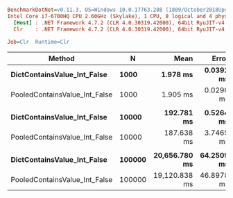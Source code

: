 ``` ini

BenchmarkDotNet=v0.11.3, OS=Windows 10.0.17763.288 (1809/October2018Update/Redstone5)
Intel Core i7-6700HQ CPU 2.60GHz (Skylake), 1 CPU, 8 logical and 4 physical cores
  [Host] : .NET Framework 4.7.2 (CLR 4.0.30319.42000), 64bit RyuJIT-v4.7.3260.0
  Clr    : .NET Framework 4.7.2 (CLR 4.0.30319.42000), 64bit RyuJIT-v4.7.3260.0

Job=Clr  Runtime=Clr  

```
|                        Method |      N |          Mean |      Error |     StdDev |        Median | Ratio | RatioSD |
|------------------------------ |------- |--------------:|-----------:|-----------:|--------------:|------:|--------:|
|   **DictContainsValue_Int_False** |   **1000** |      **1.978 ms** |  **0.0392 ms** |  **0.0482 ms** |      **1.964 ms** |  **1.00** |    **0.00** |
| PooledContainsValue_Int_False |   1000 |      1.905 ms |  0.0290 ms |  0.0271 ms |      1.911 ms |  0.96 |    0.03 |
|                               |        |               |            |            |               |       |         |
|   **DictContainsValue_Int_False** |  **10000** |    **192.781 ms** |  **0.5264 ms** |  **0.4924 ms** |    **192.609 ms** |  **1.00** |    **0.00** |
| PooledContainsValue_Int_False |  10000 |    187.638 ms |  3.7465 ms |  5.9423 ms |    191.024 ms |  0.97 |    0.03 |
|                               |        |               |            |            |               |       |         |
|   **DictContainsValue_Int_False** | **100000** | **20,656.780 ms** | **64.2509 ms** | **60.1003 ms** | **20,633.790 ms** |  **1.00** |    **0.00** |
| PooledContainsValue_Int_False | 100000 | 19,120.838 ms | 46.8978 ms | 39.1618 ms | 19,126.517 ms |  0.93 |    0.00 |
